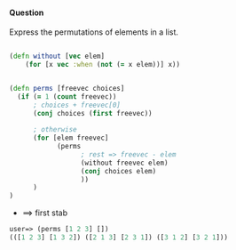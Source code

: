 
#### Question
Express the permutations of elements in a list.

```clojure

(defn without [vec elem]
    (for [x vec :when (not (= x elem))] x))


(defn perms [freevec choices]
  (if (= 1 (count freevec))
      ; choices + freevec[0]
      (conj choices (first freevec))
      
      ; otherwise
      (for [elem freevec]
            (perms 
                  ; rest => freevec - elem
                  (without freevec elem)
                  (conj choices elem)
                  ))
      )
)

```

* ==> first stab
```clojure
user=> (perms [1 2 3] [])
(([1 2 3] [1 3 2]) ([2 1 3] [2 3 1]) ([3 1 2] [3 2 1]))
```
